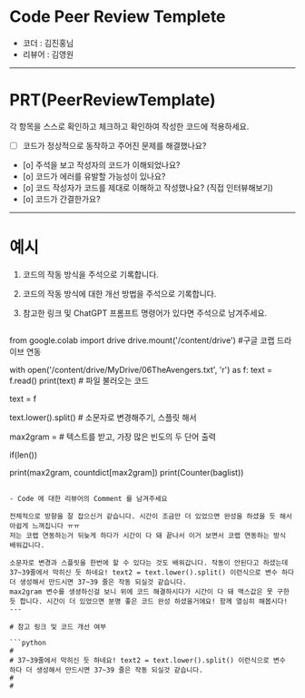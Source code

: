 # Code Peer Review Templete

- 코더 : 김진홍님
- 리뷰어 : 김영원

---

# PRT(PeerReviewTemplate)

각 항목을 스스로 확인하고 체크하고 확인하여 작성한 코드에 적용하세요.

- [ ] 코드가 정상적으로 동작하고 주어진 문제를 해결했나요?
- [o] 주석을 보고 작성자의 코드가 이해되었나요?
- [o] 코드가 에러를 유발할 가능성이 있나요?
- [o] 코드 작성자가 코드를 제대로 이해하고 작성했나요? (직접 인터뷰해보기)
- [o] 코드가 간결한가요?

---

# 예시

1. 코드의 작동 방식을 주석으로 기록합니다.

2. 코드의 작동 방식에 대한 개선 방법을 주석으로 기록합니다.

3. 참고한 링크 및 ChatGPT 프롬프트 명령어가 있다면 주석으로 남겨주세요.
   
   ```python

from google.colab import drive
drive.mount('/content/drive') #구글 코랩 드라이브 연동

with open('/content/drive/MyDrive/06TheAvengers.txt', 'r') as f:
  text = f.read()
print(text)                     # 파일 불러오는 코드

text = f

text.lower().split()        # 소문자로 변경해주기, 스플릿 해서 
 
max2gram =  # 텍스트를 받고, 가장 많은 빈도의 두 단어 출력 



if(len())

print(max2gram, countdict[max2gram])
print(Counter(baglist))
   ```
   
   - Code 에 대한 리뷰어의 Comment 를 남겨주세요

전체적으로 방향을 잘 잡으신거 같습니다. 시간이 조금만 더 있었으면 완성을 하셨을 듯 해서 아쉽게 느껴집니다 ㅠㅠ
저는 코랩 연동하는거 뒤늦게 하다가 시간이 다 돼 끝나서 이거 보면서 코랩 연동하는 방식 배워갑니다.

소문자로 변경과 스플릿을 한번에 할 수 있다는 것도 배워갑니다. 작동이 안된다고 하셨는데 37~39줄에서 막히신 듯 하네요! text2 = text.lower().split() 이런식으로 변수 하다 더 생성해서 만드시면 37~39 줄은 작동 되실것 같습니다.
max2gram 변수를 생셩하신걸 보니 위에 코드 해결하시다가 시간이 다 돼 맥스값은 못 구한듯 합니다. 시간이 더 있었으면 분명 좋은 코드 완성 하셨을거에요! 함께 열심히 해봅시다!
---

# 참고 링크 및 코드 개선 여부

```python
#
# 37~39줄에서 막히신 듯 하네요! text2 = text.lower().split() 이런식으로 변수 하다 더 생성해서 만드시면 37~39 줄은 작동 되실것 같습니다.
#
#
```